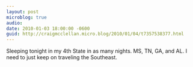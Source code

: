 ```yaml
---
layout: post
microblog: true
audio: 
date: 2010-01-03 18:00:00 -0600
guid: http://craigmcclellan.micro.blog/2010/01/04/t7357538377.html
---
```

Sleeping tonight in my 4th State in as many nights. MS, TN, GA, and AL. I need to just keep on traveling the Southeast.
